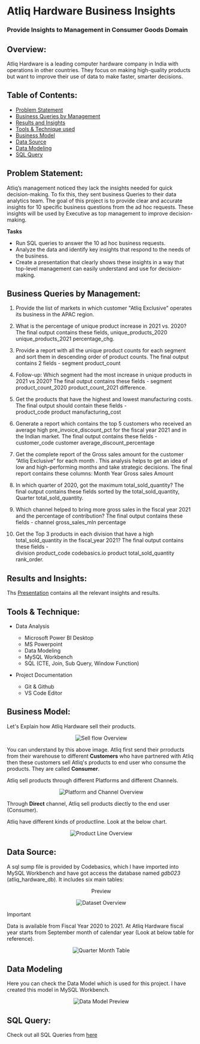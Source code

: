 # Atliq Hardware Business Insights

### Provide Insights to Management in Consumer Goods Domain



## Overview:
Atliq Hardware is a leading  computer hardware company in India with operations in other countries. They focus on making high-quality products but want to improve their use of data to make faster, smarter decisions.

## Table of Contents:

- [Problem Statement](#problem-statement)
- [Business Queries by Management](#Business-Queries-by-Management)
- [Results and Insights](#results-and-insights)
- [Tools & Technique used](#tools--technique)
- [Business Model](#business-model)
- [Data Source](#data-source)
- [Data Modeling](#data-modeling)
- [SQL Query](#sql-query)
  

## Problem Statement:
Atliq’s management noticed they lack the insights needed for quick decision-making. To fix this, they sent business Queries to their data analytics team.
The goal of this project is to provide clear and accurate insights for 10 specific business questions from the ad hoc requests. These insights will be used by Executive as top management to improve decision-making.

**Tasks**
- Run SQL queries to answer the 10 ad hoc business requests.
- Analyze the data and identify key insights that respond to the needs of the business.
- Create a presentation that clearly shows these insights in a way that top-level management can easily understand and use for decision-making.



## Business Queries by Management: 
1.  Provide the list of markets in which customer  "Atliq  Exclusive"  operates its business in the  APAC  region. 

2.  What is the percentage of unique product increase in 2021 vs. 2020? 
The final output contains these fields, 
unique_products_2020 
unique_products_2021 
percentage_chg.

3.  Provide a report with all the unique product counts for each  segment and sort them in descending order of product counts. 
The final output contains 2 fields -
segment 
product_count 

4.  Follow-up: Which segment had the most increase in unique products in 2021 vs 2020? 
The final output contains these fields - 
segment 
product_count_2020 
product_count_2021 
difference.

5.  Get the products that have the highest and lowest manufacturing costs. 
The final output should contain these fields -  
product_code 
product 
manufacturing_cost 

6.  Generate a report which contains the top 5 customers who received an average high  pre_invoice_discount_pct  for the  fiscal  year 2021  and in the Indian  market. 
The final output contains these fields -
customer_code 
customer 
average_discount_percentage 

7.  Get the complete report of the Gross sales amount for the customer  “Atliq Exclusive”  for each month  . This analysis helps to  get an idea of low and high-performing months and take strategic decisions. 
The final report contains these columns: 
Month 
Year 
Gross sales Amount 

8.  In which quarter of 2020, got the maximum total_sold_quantity? The final output contains these fields sorted by the total_sold_quantity, Quarter total_sold_quantity.

9.  Which channel helped to bring more gross sales in the fiscal year 2021 and the percentage of contribution? 
The final output  contains these fields - 
channel 
gross_sales_mln 
percentage 

10.  Get the Top 3 products in each division that have a high total_sold_quantity in the fiscal_year 2021? 
The final output contains these fields -  
division 
product_code 
codebasics.io 
product 
total_sold_quantity 
rank_order.


## Results and Insights:
Ths [Presentation](https://github.com/bhavik-singhi/Atliq-Hardware-Business-Insights/blob/main/Ad_Hoc%20Presentation%20.pdf) contains all the relevant insights and results.


## Tools & Technique:
- Data Analysis
   - Microsoft Power BI Desktop
   - MS Powerpoint
   - Data Modeling
   - MySQL Workbench
   - SQL (CTE, Join, Sub Query, Window Function)

- Project Documentation
   - Git & Github
   - VS Code Editor

## Business Model:
Let's Explain how Atliq Hardware sell their products. 

<p align="center">
    <img src="https://raw.githubusercontent.com/PuranjoyPatra/Resume_Project_Challenge_4/refs/heads/master/images/business_model/BM-2.png" alt="Sell flow Overview" >
  </p>

  You can understand by this above image. Atliq first send their prroducts from their warehouse to different **Customers** who have partnered with Atliq then these customers sell Atliq's products to end user who consume the products. They are called **Consumer**.

  Atliq sell products through different Platforms and different Channels.

  <p align="center">
    <img src="https://raw.githubusercontent.com/PuranjoyPatra/Resume_Project_Challenge_4/refs/heads/master/images/business_model/BM-1.png" alt="Platform and Channel Overview" >
  </p>

  Through **Direct** channel, Atliq sell products diectly to the end user (Consumer).

  Atliq have different kinds of productline. Look at the below chart.

  <p align="center">
      <img src="https://raw.githubusercontent.com/PuranjoyPatra/Resume_Project_Challenge_4/refs/heads/master/images/business_model/BM-3.png" alt="Product Line Overview" >
    </p>

## Data Source:

A sql sump file is provided by Codebasics, which I have imported into MySQL Workbench and have got access the database named *_gdb023_* (atliq_hardware_db). It includes six main tables:

<p align="center"> Preview </p>


  <p align="center">
    <img src="https://raw.githubusercontent.com/PuranjoyPatra/Resume_Project_Challenge_4/refs/heads/master/images/DS-overview.png" alt="Dataset Overview" >
  </p>


> [!IMPORTANT]
> Data is available from Fiscal Year 2020 to 2021. At Atliq Hardware fiscal year starts from September month of calendar year (Look at below table for reference).

<p align="center">
    <img src="https://raw.githubusercontent.com/PuranjoyPatra/Resume_Project_Challenge_4/refs/heads/master/images/qtr-table.png" alt="Quarter Month Table" >
  </p>

## Data Modeling
Here you can check the Data Model which is used for this project. I have created this model in MySQL Workbench. 

<p align="center">
<img src="https://raw.githubusercontent.com/PuranjoyPatra/Resume_Project_Challenge_4/refs/heads/master/data_model/data-model-preview.png" alt="Data Model Preview" >

## SQL Query:
Check out all SQL Queries from [here](https://github.com/bhavik-singhi/Atliq-Hardware-Business-Insights/blob/main/SQL_Code.sql)
